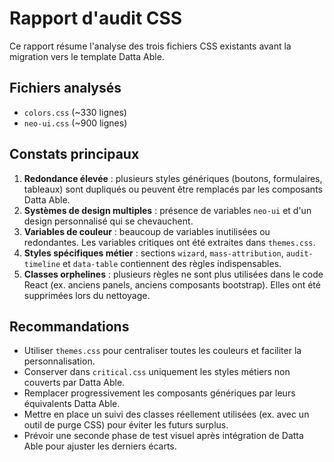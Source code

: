 # Rapport d'audit CSS

Ce rapport résume l'analyse des trois fichiers CSS existants avant la migration vers le template Datta Able.

## Fichiers analysés

- `colors.css` (~330 lignes)
- `neo-ui.css` (~900 lignes)

## Constats principaux

1. **Redondance élevée** : plusieurs styles génériques (boutons, formulaires, tableaux) sont dupliqués ou peuvent être remplacés par les composants Datta Able.
2. **Systèmes de design multiples** : présence de variables `neo-ui` et d'un design personnalisé qui se chevauchent.
3. **Variables de couleur** : beaucoup de variables inutilisées ou redondantes. Les variables critiques ont été extraites dans `themes.css`.
4. **Styles spécifiques métier** : sections `wizard`, `mass-attribution`, `audit-timeline` et `data-table` contiennent des règles indispensables.
5. **Classes orphelines** : plusieurs règles ne sont plus utilisées dans le code React (ex. anciens panels, anciens composants bootstrap). Elles ont été supprimées lors du nettoyage.

## Recommandations

- Utiliser `themes.css` pour centraliser toutes les couleurs et faciliter la personnalisation.
- Conserver dans `critical.css` uniquement les styles métiers non couverts par Datta Able.
- Remplacer progressivement les composants génériques par leurs équivalents Datta Able.
- Mettre en place un suivi des classes réellement utilisées (ex. avec un outil de purge CSS) pour éviter les futurs surplus.
- Prévoir une seconde phase de test visuel après intégration de Datta Able pour ajuster les derniers écarts.
